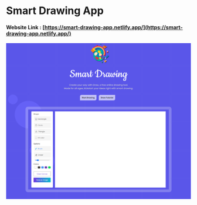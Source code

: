 # Smart Drawing App
#### Website Link : [https://smart-drawing-app.netlify.app/](https://smart-drawing-app.netlify.app/)

![image info](./images/smart-drawing-app.png)
